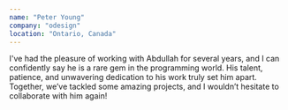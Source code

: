 ```yaml
---
name: "Peter Young" 
company: "odesign"
location: "Ontario, Canada"
---
```

I've had the pleasure of working with Abdullah for several years, and I can confidently say he is a rare gem in the programming world. His talent, patience, and unwavering dedication to his work truly set him apart. Together, we’ve tackled some amazing projects, and I wouldn’t hesitate to collaborate with him again!
